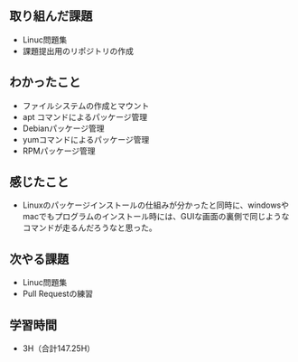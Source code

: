 ## 取り組んだ課題
- Linuc問題集  
- 課題提出用のリポジトリの作成  
  
## わかったこと  
- ファイルシステムの作成とマウント  
- apt コマンドによるパッケージ管理  
- Debianパッケージ管理  
- yumコマンドによるパッケージ管理  
- RPMパッケージ管理  
  
## 感じたこと  
- Linuxのパッケージインストールの仕組みが分かったと同時に、windowsやmacでもプログラムのインストール時には、GUIな画面の裏側で同じようなコマンドが走るんだろうなと思った。
  
## 次やる課題
- Linuc問題集  
- Pull Requestの練習
  
## 学習時間  
- 3H（合計147.25H）  

